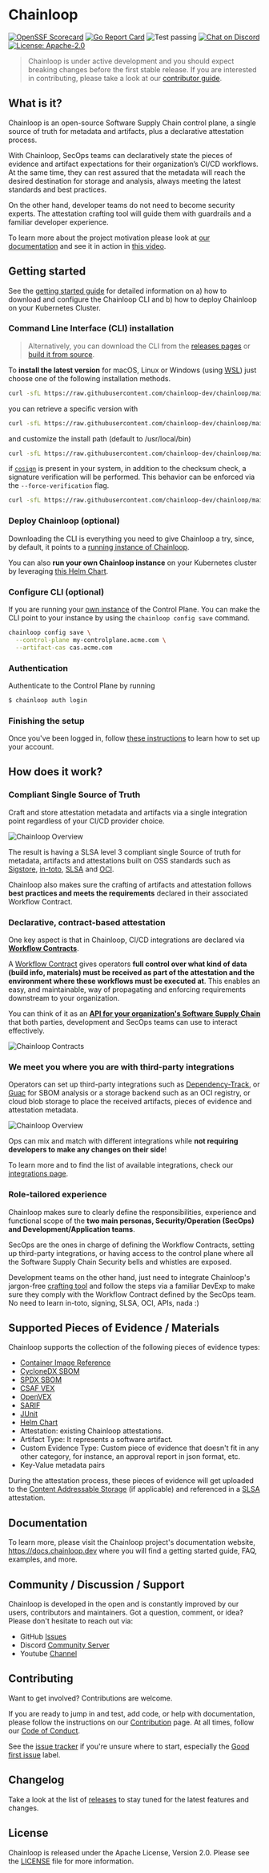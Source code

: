 # Chainloop

[![OpenSSF Scorecard](https://api.securityscorecards.dev/projects/github.com/chainloop-dev/chainloop/badge)](https://securityscorecards.dev/viewer/?uri=github.com/chainloop-dev/chainloop)
[![Go Report Card](https://goreportcard.com/badge/github.com/chainloop-dev/chainloop)](https://goreportcard.com/report/github.com/chainloop-dev/chainloop)
![Test passing](https://github.com/chainloop-dev/chainloop/actions/workflows/test.yml/badge.svg?branch=main)
[![Chat on Discord](https://img.shields.io/discord/1037381970189111326?logo=discord)](https://discord.gg/f7atkaZact)
[![License: Apache-2.0](https://img.shields.io/badge/License-Apache%202.0-blue.svg)](https://github.com/chainloop-dev/chainloop/blob/main/LICENSE.md)

> Chainloop is under active development and you should expect breaking changes before the first stable release.
> If you are interested in contributing, please take a look at our [contributor guide](./CONTRIBUTING.md).

## What is it?

Chainloop is an open-source Software Supply Chain control plane, a single source of truth for metadata and artifacts, plus a declarative attestation process.

With Chainloop, SecOps teams can declaratively state the pieces of evidence and artifact expectations for their organization’s CI/CD workflows. At the same time, they can rest assured that the metadata will reach the desired destination for storage and analysis, always meeting the latest standards and best practices.

On the other hand, developer teams do not need to become security experts. The attestation crafting tool will guide them with guardrails and a familiar developer experience.

To learn more about the project motivation please look at [our documentation](https://docs.chainloop.dev) and see it in action in [this video](https://www.youtube.com/watch?v=GfSR2ZkZ3as).

## Getting started

See the [getting started guide](https://docs.chainloop.dev/getting-started/installation#command-line-interface-cli-installation) for detailed information on a) how to download and configure the Chainloop CLI and b) how to deploy Chainloop on your Kubernetes Cluster.

### Command Line Interface (CLI) installation

> Alternatively, you can download the CLI from the [releases pages](https://github.com/chainloop-dev/chainloop/releases) or [build it from source](./CONTRIBUTING.md).

To **install the latest version** for macOS, Linux or Windows (using [WSL](https://learn.microsoft.com/en-us/windows/wsl/install)) just choose one of the following installation methods.

```bash
curl -sfL https://raw.githubusercontent.com/chainloop-dev/chainloop/main/docs/static/install.sh | bash -s
```

you can retrieve a specific version with

```bash
curl -sfL https://raw.githubusercontent.com/chainloop-dev/chainloop/main/docs/static/install.sh | bash -s -- --version v0.8.95
```

and customize the install path (default to /usr/local/bin)

```bash
curl -sfL https://raw.githubusercontent.com/chainloop-dev/chainloop/main/docs/static/install.sh | bash -s -- --path /my-path
```

if [`cosign`](https://docs.sigstore.dev/cosign) is present in your system, in addition to the checksum check, a signature verification will be performed. This behavior can be enforced via the `--force-verification` flag.

```bash
curl -sfL https://raw.githubusercontent.com/chainloop-dev/chainloop/main/docs/static/install.sh | bash -s -- --force-verification
```

### Deploy Chainloop (optional)

Downloading the CLI is everything you need to give Chainloop a try, since, by default, it points to a [running instance of Chainloop](https://docs.chainloop.dev/chainloop-cloud).

You can also **run your own Chainloop instance** on your Kubernetes cluster by leveraging [this Helm Chart](./deployment/chainloop/).

### Configure CLI (optional)

If you are running your [own instance](https://github.com/chainloop-dev/chainloop) of the Control Plane. You can make the CLI point to your instance by using the `chainloop config save` command.

```sh
chainloop config save \
  --control-plane my-controlplane.acme.com \
  --artifact-cas cas.acme.com
```

### Authentication

Authenticate to the Control Plane by running

```bash
$ chainloop auth login
```

### Finishing the setup

Once you've been logged in, follow [these instructions](https://docs.chainloop.dev/getting-started/setup) to learn how to set up your account.

## How does it work?

### Compliant Single Source of Truth

Craft and store attestation metadata and artifacts via a single integration point regardless of your CI/CD provider choice.

![Chainloop Overview](./docs/img/overview-1.png)

The result is having a SLSA level 3 compliant single Source of truth for metadata, artifacts and attestations built on OSS standards such as [Sigstore](https://www.sigstore.dev/), [in-toto](https://in-toto.io/), [SLSA](https://slsa.dev) and [OCI](https://github.com/opencontainers/image-spec/blob/main/spec.md).

Chainloop also makes sure the crafting of artifacts and attestation follows **best practices and meets the requirements** declared in their associated Workflow Contract.

### Declarative, contract-based attestation

One key aspect is that in Chainloop, CI/CD integrations are declared via [**Workflow Contracts**](https://docs.chainloop.dev/getting-started/workflow-definition#workflow-contracts).

A [Workflow Contract](https://docs.chainloop.dev/reference/operator/contract) gives operators **full control over what kind of data (build info, materials) must be received as part of the attestation and the environment where these workflows must be executed at**. This enables an easy, and maintainable, way of propagating and enforcing requirements downstream to your organization.

You can think of it as an [**API for your organization's Software Supply Chain**](https://docs.chainloop.dev/reference/operator/contract) that both parties, development and SecOps teams can use to interact effectively.

![Chainloop Contracts](./docs/img/overview-3.png)

### We meet you where you are with third-party integrations

Operators can set up third-party integrations such as [Dependency-Track](https://docs.chainloop.dev/guides/dependency-track), or [Guac](https://docs.chainloop.dev/guides/guac/) for SBOM analysis or a storage backend such as an OCI registry, or cloud blob storage to place the received artifacts, pieces of evidence and attestation metadata.

![Chainloop Overview](./docs/img/overview-2.png)

Ops can mix and match with different integrations while **not requiring developers to make any changes on their side**!

To learn more and to find the list of available integrations, check our [integrations page](./devel/integrations.md).

### Role-tailored experience

Chainloop makes sure to clearly define the responsibilities, experience and functional scope of the **two main personas, Security/Operation (SecOps) and Development/Application teams**.

SecOps are the ones in charge of defining the Workflow Contracts, setting up third-party integrations, or having access to the control plane where all the Software Supply Chain Security bells and whistles are exposed.

Development teams on the other hand, just need to integrate Chainloop's jargon-free [crafting tool](https://docs.chainloop.dev/getting-started/attestation-crafting) and follow the steps via a familiar DevExp to make sure they comply with the Workflow Contract defined by the SecOps team. No need to learn in-toto, signing, SLSA, OCI, APIs, nada :)

## Supported Pieces of Evidence / Materials

Chainloop supports the collection of the following pieces of evidence types:

- [Container Image Reference](https://github.com/opencontainers/image-spec)
- [CycloneDX SBOM](https://github.com/CycloneDX/specification)
- [SPDX SBOM](https://spdx.dev/specifications/)
- [CSAF VEX](https://docs.oasis-open.org/csaf/csaf/v2.0/os/csaf-v2.0-os.html)
- [OpenVEX](https://github.com/openvex)
- [SARIF](https://docs.oasis-open.org/sarif/sarif/v2.1.0/)
- [JUnit](https://www.ibm.com/docs/en/developer-for-zos/14.1?topic=formats-junit-xml-format)
- [Helm Chart](https://helm.sh/docs/topics/charts/)
- Attestation: existing Chainloop attestations.
- Artifact Type: It represents a software artifact.
- Custom Evidence Type: Custom piece of evidence that doesn't fit in any other category, for instance, an approval report in json format, etc.
- Key-Value metadata pairs

During the attestation process, these pieces of evidence will get uploaded to the [Content Addressable Storage](https://docs.chainloop.dev/reference/operator/cas-backend/) (if applicable) and referenced in a [SLSA](https://slsa.dev) attestation.

## Documentation

To learn more, please visit the Chainloop project's documentation website, https://docs.chainloop.dev where you will find a getting started guide, FAQ, examples, and more.

## Community / Discussion / Support

Chainloop is developed in the open and is constantly improved by our users, contributors and maintainers. Got a question, comment, or idea? Please don't hesitate to reach out via:

- GitHub [Issues](https://github.com/chainloop-dev/chainloop/issues)
- Discord [Community Server](https://discord.gg/f7atkaZact)
- Youtube [Channel](https://www.youtube.com/channel/UCISrWrPyR_AFjIQYmxAyKdg)

## Contributing

Want to get involved? Contributions are welcome.

If you are ready to jump in and test, add code, or help with documentation, please follow the instructions on
our [Contribution](CONTRIBUTING.md) page. At all times, follow our [Code of Conduct](./CODE_OF_CONDUCT.md).

See the [issue tracker](https://github.com/chainloop-dev/chainloop/issues) if you're unsure where to start, especially the [Good first issue](https://github.com/chainloop-dev/chainloop/labels/good%20first%20issue) label.

## Changelog

Take a look at the list of [releases](http://github.com/chainloop-dev/chainloop/releases) to stay tuned for the latest features and changes.

## License

Chainloop is released under the Apache License, Version 2.0. Please see the [LICENSE](./LICENSE.md) file for more information.

